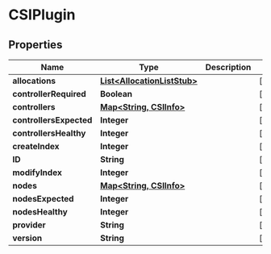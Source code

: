 

# CSIPlugin


## Properties

Name | Type | Description | Notes
------------ | ------------- | ------------- | -------------
**allocations** | [**List&lt;AllocationListStub&gt;**](AllocationListStub.md) |  |  [optional]
**controllerRequired** | **Boolean** |  |  [optional]
**controllers** | [**Map&lt;String, CSIInfo&gt;**](CSIInfo.md) |  |  [optional]
**controllersExpected** | **Integer** |  |  [optional]
**controllersHealthy** | **Integer** |  |  [optional]
**createIndex** | **Integer** |  |  [optional]
**ID** | **String** |  |  [optional]
**modifyIndex** | **Integer** |  |  [optional]
**nodes** | [**Map&lt;String, CSIInfo&gt;**](CSIInfo.md) |  |  [optional]
**nodesExpected** | **Integer** |  |  [optional]
**nodesHealthy** | **Integer** |  |  [optional]
**provider** | **String** |  |  [optional]
**version** | **String** |  |  [optional]



